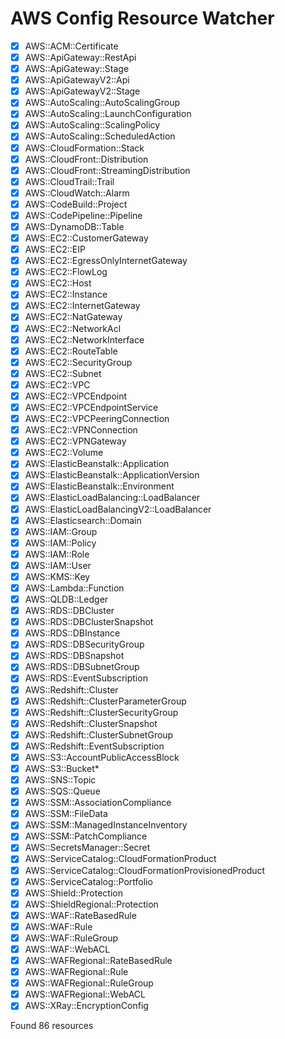 # AWS Config Resource Watcher

- [x] AWS::ACM::Certificate
- [x] AWS::ApiGateway::RestApi
- [x] AWS::ApiGateway::Stage
- [x] AWS::ApiGatewayV2::Api
- [x] AWS::ApiGatewayV2::Stage
- [x] AWS::AutoScaling::AutoScalingGroup
- [x] AWS::AutoScaling::LaunchConfiguration
- [x] AWS::AutoScaling::ScalingPolicy
- [x] AWS::AutoScaling::ScheduledAction
- [x] AWS::CloudFormation::Stack
- [x] AWS::CloudFront::Distribution
- [x] AWS::CloudFront::StreamingDistribution
- [x] AWS::CloudTrail::Trail
- [x] AWS::CloudWatch::Alarm
- [x] AWS::CodeBuild::Project
- [x] AWS::CodePipeline::Pipeline
- [x] AWS::DynamoDB::Table
- [x] AWS::EC2::CustomerGateway
- [x] AWS::EC2::EIP
- [x] AWS::EC2::EgressOnlyInternetGateway
- [x] AWS::EC2::FlowLog
- [x] AWS::EC2::Host
- [x] AWS::EC2::Instance
- [x] AWS::EC2::InternetGateway
- [x] AWS::EC2::NatGateway
- [x] AWS::EC2::NetworkAcl
- [x] AWS::EC2::NetworkInterface
- [x] AWS::EC2::RouteTable
- [x] AWS::EC2::SecurityGroup
- [x] AWS::EC2::Subnet
- [x] AWS::EC2::VPC
- [x] AWS::EC2::VPCEndpoint
- [x] AWS::EC2::VPCEndpointService
- [x] AWS::EC2::VPCPeeringConnection
- [x] AWS::EC2::VPNConnection
- [x] AWS::EC2::VPNGateway
- [x] AWS::EC2::Volume
- [x] AWS::ElasticBeanstalk::Application
- [x] AWS::ElasticBeanstalk::ApplicationVersion
- [x] AWS::ElasticBeanstalk::Environment
- [x] AWS::ElasticLoadBalancing::LoadBalancer
- [x] AWS::ElasticLoadBalancingV2::LoadBalancer
- [x] AWS::Elasticsearch::Domain
- [x] AWS::IAM::Group
- [x] AWS::IAM::Policy
- [x] AWS::IAM::Role
- [x] AWS::IAM::User
- [x] AWS::KMS::Key
- [x] AWS::Lambda::Function
- [x] AWS::QLDB::Ledger
- [x] AWS::RDS::DBCluster
- [x] AWS::RDS::DBClusterSnapshot
- [x] AWS::RDS::DBInstance
- [x] AWS::RDS::DBSecurityGroup
- [x] AWS::RDS::DBSnapshot
- [x] AWS::RDS::DBSubnetGroup
- [x] AWS::RDS::EventSubscription
- [x] AWS::Redshift::Cluster
- [x] AWS::Redshift::ClusterParameterGroup
- [x] AWS::Redshift::ClusterSecurityGroup
- [x] AWS::Redshift::ClusterSnapshot
- [x] AWS::Redshift::ClusterSubnetGroup
- [x] AWS::Redshift::EventSubscription
- [x] AWS::S3::AccountPublicAccessBlock
- [x] AWS::S3::Bucket*
- [x] AWS::SNS::Topic
- [x] AWS::SQS::Queue
- [x] AWS::SSM::AssociationCompliance
- [x] AWS::SSM::FileData
- [x] AWS::SSM::ManagedInstanceInventory
- [x] AWS::SSM::PatchCompliance
- [x] AWS::SecretsManager::Secret
- [x] AWS::ServiceCatalog::CloudFormationProduct
- [x] AWS::ServiceCatalog::CloudFormationProvisionedProduct
- [x] AWS::ServiceCatalog::Portfolio
- [x] AWS::Shield::Protection
- [x] AWS::ShieldRegional::Protection
- [x] AWS::WAF::RateBasedRule
- [x] AWS::WAF::Rule
- [x] AWS::WAF::RuleGroup
- [x] AWS::WAF::WebACL
- [x] AWS::WAFRegional::RateBasedRule
- [x] AWS::WAFRegional::Rule
- [x] AWS::WAFRegional::RuleGroup
- [x] AWS::WAFRegional::WebACL
- [x] AWS::XRay::EncryptionConfig

Found 86 resources